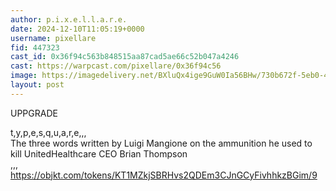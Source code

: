 ```yaml
---
author: p.i.x.e.l.l.a.r.e.
date: 2024-12-10T11:05:19+0000
username: pixellare
fid: 447323
cast_id: 0x36f94c563b848515aa87cad5ae66c52b047a4246
cast: https://warpcast.com/pixellare/0x36f94c56
image: https://imagedelivery.net/BXluQx4ige9GuW0Ia56BHw/730b672f-5eb0-4217-63d4-a9dce3c59e00/original
layout: post
---
```

UPPGRADE  
  
t,y,p,e,s,q,u,a,r,e,,,  
The three words written by Luigi Mangione on the ammunition he used to kill UnitedHealthcare CEO Brian Thompson  
,,,  
https://objkt.com/tokens/KT1MZkjSBRHvs2QDEm3CJnGCyFivhhkzBGim/9  

<img src='https://imagedelivery.net/BXluQx4ige9GuW0Ia56BHw/730b672f-5eb0-4217-63d4-a9dce3c59e00/original' alt='' referrerpolicy='no-referrer'/>